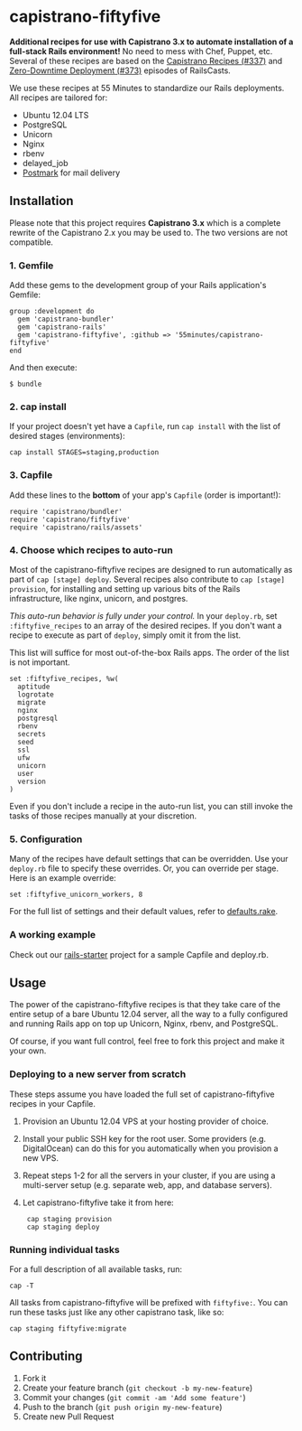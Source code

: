 # capistrano-fiftyfive

**Additional recipes for use with Capistrano 3.x to automate installation of a
full-stack Rails environment!** No need to mess with Chef, Puppet, etc.
Several of these recipes are based on the
[Capistrano Recipes (#337)][cast337] and
[Zero-Downtime Deployment (#373)][cast373] episodes of RailsCasts.

We use these recipes at 55 Minutes to standardize our Rails deployments.
All recipes are tailored for:

* Ubuntu 12.04 LTS
* PostgreSQL
* Unicorn
* Nginx
* rbenv
* delayed_job
* [Postmark][] for mail delivery


## Installation

Please note that this project requires **Capistrano 3.x** which is a complete
rewrite of the Capistrano 2.x you may be used to. The two versions are not
compatible.

### 1. Gemfile

Add these gems to the development group of your Rails application's Gemfile:

    group :development do
      gem 'capistrano-bundler'
      gem 'capistrano-rails'
      gem 'capistrano-fiftyfive', :github => '55minutes/capistrano-fiftyfive'
    end

And then execute:

    $ bundle


### 2. cap install

If your project doesn't yet have a `Capfile`, run `cap install` with the list
of desired stages (environments):

    cap install STAGES=staging,production


### 3. Capfile

Add these lines to the **bottom** of your app's `Capfile`
(order is important!):

    require 'capistrano/bundler'
    require 'capistrano/fiftyfive'
    require 'capistrano/rails/assets'


### 4. Choose which recipes to auto-run

Most of the capistrano-fiftyfive recipes are designed to run automatically as
part of `cap [stage] deploy`. Several recipes also contribute to
`cap [stage] provision`, for installing and setting up various bits of the
Rails infrastructure, like nginx, unicorn, and postgres.

*This auto-run behavior is fully under your control.*  In your `deploy.rb`,
set `:fiftyfive_recipes` to an array of the desired recipes.
If you don't want a recipe to execute as part of `deploy`, simply omit it from
the list.

This list will suffice for most out-of-the-box Rails apps. The order of the
list is not important.

    set :fiftyfive_recipes, %w(
      aptitude
      logrotate
      migrate
      nginx
      postgresql
      rbenv
      secrets
      seed
      ssl
      ufw
      unicorn
      user
      version
    )

Even if you don't include a recipe in the auto-run list, you can still invoke
the tasks of those recipes manually at your discretion.


### 5. Configuration

Many of the recipes have default settings that can be overridden. Use your
`deploy.rb` file to specify these overrides. Or, you can override per stage.
Here is an example override:

    set :fiftyfive_unicorn_workers, 8

For the full list of settings and their default values, refer to
[defaults.rake][].


### A working example

Check out our [rails-starter][] project for a sample Capfile and deploy.rb.

## Usage

The power of the capistrano-fiftyfive recipes is that they take care of the
entire setup of a bare Ubuntu 12.04 server, all the way to a fully configured
and running Rails app on top up Unicorn, Nginx, rbenv, and PostgreSQL.

Of course, if you want full control, feel free to fork this project and make
it your own.

### Deploying to a new server from scratch

These steps assume you have loaded the full set of capistrano-fiftyfive
recipes in your Capfile.

1. Provision an Ubuntu 12.04 VPS at your hosting provider of choice.
2. Install your public SSH key for the root user. Some providers (e.g. DigitalOcean) can do this for you automatically when you provision a new VPS.
3. Repeat steps 1-2 for all the servers in your cluster, if you are using
   a multi-server setup (e.g. separate web, app, and database servers).
4. Let capistrano-fiftyfive take it from here:

        cap staging provision
        cap staging deploy

### Running individual tasks

For a full description of all available tasks, run:

    cap -T

All tasks from capistrano-fiftyfive will be prefixed with `fiftyfive:`. You
can run these tasks just like any other capistrano task, like so:

    cap staging fiftyfive:migrate


## Contributing

1. Fork it
2. Create your feature branch (`git checkout -b my-new-feature`)
3. Commit your changes (`git commit -am 'Add some feature'`)
4. Push to the branch (`git push origin my-new-feature`)
5. Create new Pull Request


[Postmark]:https://postmarkapp.com
[cast337]:http://railscasts.com/episodes/337-capistrano-recipes
[cast373]:http://railscasts.com/episodes/373-zero-downtime-deployment
[defaults.rake]:lib/capistrano/tasks/defaults.rake
[rails-starter]:https://github.com/55minutes/rails-starter/tree/master/config
